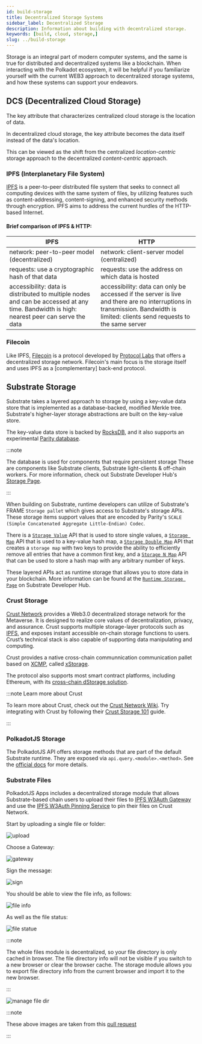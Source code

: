 ```yaml
---
id: build-storage
title: Decentralized Storage Systems
sidebar_label: Decentralized Storage
description: Information about building with decentralized storage.
keywords: [build, cloud, storage,]
slug: ../build-storage
---
```


Storage is an integral part of modern computer systems, and the same is true for distributed
and decentralized systems like a blockchain. When interacting with the Polkadot ecosystem, it
will be helpful if you familiarize yourself with the current WEB3 approach to decentralized
storage systems, and how these systems can support your endeavors.

## DCS (Decentralized Cloud Storage)

The key attribute that characterizes centralized cloud storage is the location of data.

In decentralized cloud storage, the key attribute becomes the data itself instead of the data's 
location.

This can be viewed as the shift from the centralized *location-centric* storage approach to the 
decentralized *content-centric* approach.

### IPFS (Interplanetary File System)

[IPFS](https://ipfs.io/) is a peer-to-peer distributed file system that seeks to connect all
computing devices with the same system of files, by utilizing features such as content-addressing, 
content-signing, and enhanced security methods through encryption. IPFS aims to address the current 
hurdles of the HTTP-based Internet.

#### Brief comparison of IPFS & HTTP:

| IPFS                                                                                                                                     | HTTP                                                                                                                                                                          |
| ---------------------------------------------------------------------------------------------------------------------------------------- | ----------------------------------------------------------------------------------------------------------------------------------------------------------------------------- |
| network: peer-to-peer model (decentralized)                                                                                              | network: client-server model (centralized)                                                                                                                                    |
| requests: use a cryptographic hash of that data                                                                                          | requests: use the address on which data is hosted                                                                                                                             |
| accessibility: data is distributed to multiple nodes and can be accessed at any time. Bandwidth is high: nearest peer can serve the data | accessibility: data can only be accessed if the server is live and there are no interruptions in transmission. Bandwidth is limited: clients send requests to the same server |

### Filecoin

Like IPFS, [Filecoin](https://filecoin.io/) is a protocol developed by [Protocol Labs](https://protocol.ai/)
that offers a decentralized storage network. Filecoin's main focus is the storage itself and uses IPFS as a
[complementary] back-end protocol.

## Substrate Storage

Substrate takes a layered approach to storage by using a key-value data store that is implemented
as a database-backed, modified Merkle tree. Substrate's higher-layer storage abstractions are
built on the key-value store.

The key-value data store is backed by [RocksDB](https://rocksdb.org/), and it also supports an 
experimental [Parity database](https://github.com/paritytech/parity-db).

:::note

The database is used for components that require persistent storage
These are components like Substrate clients, Substrate light-clients & off-chain workers. 
For more information, check out
Substrate Developer Hub's [Storage Page](https://docs.substrate.io/v3/advanced/storage/).

:::

When building on Substrate, runtime developers can utilize of Substrate's FRAME `Storage pallet` 
which gives access to Substrate's storage APIs. These storage items support values that are encoded by 
Parity's `SCALE (Simple Concatenated Aggregate Little-Endian) Codec`.

There is a
[`Storage Value`](https://docs.substrate.io/rustdocs/latest/frame_support/storage/trait.StorageValue.html) API
that is used to store single values,
a [`Storage Map`](https://docs.substrate.io/rustdocs/latest/frame_support/storage/trait.StorageMap.html) API
that is used to a key-value hash map,
a [`Storage Double Map`](https://docs.substrate.io/rustdocs/latest/frame_support/storage/trait.StorageDoubleMap.html) API
that creates a `storage map` with two keys to provide the ability to efficiently remove all entries that have 
a common first key, and a [`Storage N Map`](https://crates.parity.io/frame_support/storage/trait.StorageNMap.html) 
API that can be used to store a hash map with any arbitrary number of keys.

These layered APIs act as runtime storage that allows you to store data in your blockchain. More information can 
be found at the [`Runtime Storage Page`](https://docs.substrate.io/v3/runtime/storage/) on Substrate Developer Hub.

### Crust Storage

[Crust Network](https://crust.network) provides a Web3.0 decentralized storage network for the Metaverse. It is designed to realize core values of decentralization, privacy, and assurance. Crust supports multiple storage-layer protocols such as [IPFS](#ipfs-interplanetary-file-system), and exposes instant accessible on-chain storage functions to users. Crustʼs technical stack is also capable of supporting data manipulating and computing.

Crust provides a native cross-chain communnication communication pallet based on [XCMP](https://wiki.polkadot.network/docs/learn-crosschain), called [xStorage](https://github.com/crustio/crust/tree/parachain/shadow/crust-collator/pallets/xstorage).

The protocol also supports most smart contract platforms, including Ethereum, with its [cross-chain dStorage solution](https://wiki.crust.network/docs/en/buildCrossChainSolution).

:::note Learn more about Crust

To learn more about Crust, check out the [Crust Network Wiki](https://wiki.crust.network/en).
Try integrating with Crust by following their [Crust Storage 101](https://wiki.crust.network/docs/en/build101) guide.

:::

### PolkadotJS Storage

The PolkadotJS API offers storage methods that are part of the default Substrate runtime.
They are exposed via `api.query.<module>.<method>`.
See the [official docs](https://polkadot.js.org/docs/substrate/storage/) for more details.

### Substrate Files

PolkadotJS Apps includes a decentralized storage module that allows Substrate-based chain
users to upload their files to [IPFS W3Auth Gateway](https://wiki.crust.network/docs/en/buildIPFSWeb3AuthGW) and use the [IPFS W3Auth Pinning Service](https://wiki.crust.network/docs/en/buildIPFSW3AuthPin) to pin their files on Crust Network. 

Start by uploading a single file or folder:

![upload](../assets/files/substrate-files-1.png)

Choose a Gateway:

![gateway](../assets/files/substrate-files-2.png)

Sign the message:

![sign](../assets/files/substrate-files-3.png)

You should be able to view the file info, as follows:

![file info](../assets/files/substrate-files-4.png)

As well as the file status:

![file statue](../assets/files/substrate-files-5.png)

:::note

The whole files module is decentralized, so your file directory is only cached in browser. 
The file directory info will not be visible if you switch to a new browser or clear the browser cache. 
The storage module allows you to export file directory info from the current browser and import it to the new browser.

:::

![manage file dir](../assets/files/substrate-files-6.png)

:::note

These above images are taken from this 
[pull request](https://github.com/polkadot-js/apps/pull/6106)

:::
